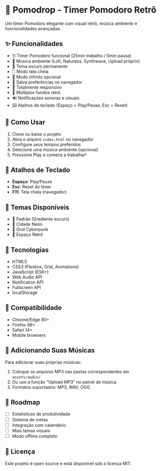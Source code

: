 # 🍅 Pomodrop - Timer Pomodoro Retrô

Um timer Pomodoro elegante com visual retrô, música ambiente e funcionalidades avançadas.

## ✨ Funcionalidades

- ⏰ Timer Pomodoro funcional (25min trabalho / 5min pausa)
- 🎵 Música ambiente (Lofi, Natureza, Synthwave, Upload próprio)
- 🌙 Tema escuro permanente
- ⛶ Modo tela cheia
- 🔄 Modo infinito opcional
- 💾 Salva preferências no navegador
- 📱 Totalmente responsivo
- 🎨 Múltiplos fundos retrô
- 🔊 Notificações sonoras e visuais
- ⌨️ Atalhos de teclado (Espaço = Play/Pause, Esc = Reset)

## 🚀 Como Usar

1. Clone ou baixe o projeto
2. Abra o arquivo `index.html` no navegador
3. Configure seus tempos preferidos
4. Selecione uma música ambiente (opcional)
5. Pressione Play e comece a trabalhar!

## 🎯 Atalhos de Teclado

- **Espaço**: Play/Pause
- **Esc**: Reset do timer
- **F11**: Tela cheia (navegador)

## 🎨 Temas Disponíveis

- 🌙 Padrão (Gradiente escuro)
- 🌃 Cidade Neon
- 🔷 Grid Cyberpunk
- 🌌 Espaço Retrô

## 🔧 Tecnologias

- HTML5
- CSS3 (Flexbox, Grid, Animations)
- JavaScript (ES6+)
- Web Audio API
- Notification API
- Fullscreen API
- localStorage

## 📱 Compatibilidade

- Chrome/Edge 90+
- Firefox 88+
- Safari 14+
- Mobile browsers

## 🎵 Adicionando Suas Músicas

Para adicionar suas próprias músicas:

1. Coloque os arquivos MP3 nas pastas correspondentes em `assets/audio/`
2. Ou use a função "Upload MP3" no painel de música
3. Formatos suportados: MP3, WAV, OGG

## 🎯 Roadmap

- [ ] Estatísticas de produtividade
- [ ] Sistema de metas
- [ ] Integração com calendário
- [ ] Mais temas visuais
- [ ] Modo offline completo

## 📄 Licença

Este projeto é open source e está disponível sob a licença MIT.
